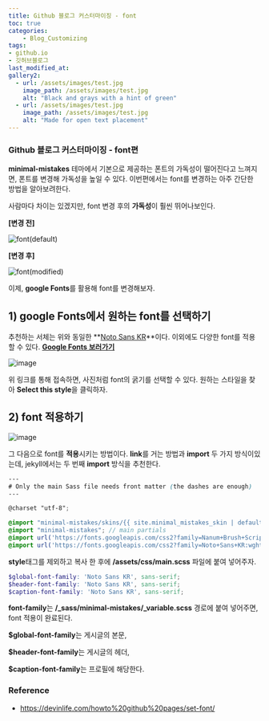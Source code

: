 ```yaml
---
title: Github 블로그 커스터마이징 - font
toc: true
categories:	
    - Blog_Customizing
tags:
- github.io
- 깃허브블로그
last_modified_at: 
gallery2:
  - url: /assets/images/test.jpg
    image_path: /assets/images/test.jpg
    alt: "Black and grays with a hint of green"
  - url: /assets/images/test.jpg
    image_path: /assets/images/test.jpg
    alt: "Made for open text placement"
---
```


### Github 블로그 커스터마이징 - font편

 **minimal-mistakes** 테마에서 기본으로 제공하는 폰트의 가독성이 떨어진다고 느껴지면, 폰트를 변경해 가독성을 높일 수 있다. 이번편에서는 font를 변경하는 아주 간단한 방법을 알아보려한다.



사람마다 차이는 있겠지만, font 변경 후의 **가독성**이 훨씬 뛰어나보인다.

**[변경 전]**

![font(default)](https://user-images.githubusercontent.com/49560745/103432766-b1c7db80-4c28-11eb-90fb-b2bc4fc66118.JPG)

**[변경 후]**

![font(modified)](https://user-images.githubusercontent.com/49560745/103432771-bab8ad00-4c28-11eb-9b89-cb42ac40fcd7.JPG)

 이제, **google Fonts**를 활용해 font를 변경해보자.

## 1) google Fonts에서 원하는 font를 선택하기

추천하는 서체는 위와 동일한 **[Noto Sans KR](https://fonts.google.com/specimen/Noto+Sans+KR?sidebar.open=true&selection.family=Noto+Sans+KR:wght@100)**이다. 이외에도 다양한 font를 적용할 수 있다. **[Google Fonts 보러가기](https://fonts.google.com/?sidebar.open=true&selection.family=Noto+Sans+KR:wght@100)**

![image](https://user-images.githubusercontent.com/49560745/103432826-9f01d680-4c29-11eb-9467-b94b34372fd0.png)

위 링크를 통해 접속하면, 사진처럼 font의 굵기를 선택할 수 있다. 원하는 스타일을 찾아 **Select this style**을 클릭하자.



## 2) font 적용하기

![image](https://user-images.githubusercontent.com/49560745/103432843-015ad700-4c2a-11eb-8688-046bf975de16.png)

그 다음으로 font를 **적용**시키는 방법이다. **link**를 거는 방법과 **import** 두 가지 방식이있는데, jekyll에서는 두 번째 **import** 방식을 추천한다. 

```scss
---
# Only the main Sass file needs front matter (the dashes are enough)
---

@charset "utf-8";

@import "minimal-mistakes/skins/{{ site.minimal_mistakes_skin | default: 'default' }}"; // skin
@import "minimal-mistakes"; // main partials
@import url('https://fonts.googleapis.com/css2?family=Nanum+Brush+Script&display=swap');
@import url('https://fonts.googleapis.com/css2?family=Noto+Sans+KR:wght@100&display=swap');
```

**style**태그를 제외하고 복사 한 후에 **/assets/css/main.scss** 파일에 붙여 넣어주자.



```scss
$global-font-family: 'Noto Sans KR', sans-serif;
$header-font-family: 'Noto Sans KR', sans-serif;
$caption-font-family: 'Noto Sans KR', sans-serif;
```

**font-family**는 **/_sass/minimal-mistakes/_variable.scss** 경로에 붙여 넣어주면, font 적용이 완료된다.

**$global-font-family**는 게시글의 본문,

**$header-font-family**는 게시글의 헤더,

**$caption-font-family**는 프로필에 해당한다.





### Reference

- https://devinlife.com/howto%20github%20pages/set-font/


